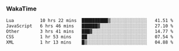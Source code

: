 ### WakaTime

<!--START_SECTION:waka-->

```txt
Lua          10 hrs 22 mins  ██████████▒░░░░░░░░░░░░░░   41.51 %
JavaScript   6 hrs 46 mins   ██████▓░░░░░░░░░░░░░░░░░░   27.10 %
Other        3 hrs 41 mins   ███▓░░░░░░░░░░░░░░░░░░░░░   14.77 %
CSS          1 hr 53 mins    ██░░░░░░░░░░░░░░░░░░░░░░░   07.54 %
XML          1 hr 13 mins    █▒░░░░░░░░░░░░░░░░░░░░░░░   04.88 %
```

<!--END_SECTION:waka-->
